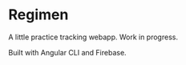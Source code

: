 # Regimen

A little practice tracking webapp. Work in progress.

Built with Angular CLI and Firebase.